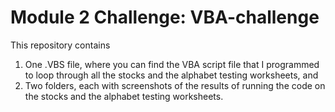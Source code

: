 # Module 2 Challenge: VBA-challenge
This repository contains
1. One .VBS file, where you can find the VBA script file that I programmed to loop through all the stocks and the alphabet testing worksheets, and
2. Two folders, each with screenshots of the results of running the code on the stocks and the alphabet testing worksheets.
